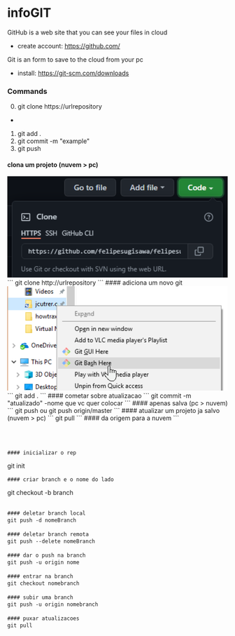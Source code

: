 # infoGIT

GitHub is a web site that you can see your files in cloud                                                                                                                       
- create account: https://github.com/                                                                                                                                           
 
Git is an form to save to the cloud from your pc                                                                                                                                 
- install: https://git-scm.com/downloads
                                                                                                                                                                                 
### Commands
0. git clone https://urlrepository
-
1. git add .
2. git commit -m "example"
3. git push

#### clona um projeto (nuvem > pc)
  <img src="./img/gitclone.png" width="550" title="hover text">
```
git clone http://urlrepository
```
#### adiciona um novo git
  <img src="./img/gitBash.png" width="550" title="hover text">
```
git add .
```
#### cometar sobre atualizacao
```
git commit -m "atualizado" -nome que vc quer colocar
```
#### apenas salva (pc > nuvem)
```
git push 
ou
git push origin/master
```
#### atualizar um projeto ja salvo (nuvem > pc)
```
git pull
```
#### da origem para a nuvem
```
      
```



#### inicializar o rep
```
git init
```
#### criar branch e o nome do lado
```
git checkout -b branch        
```

#### deletar branch local
git push -d nomeBranch

#### deletar branch remota
git push --delete nomeBranch

#### dar o push na branch
git push -u origin nome

#### entrar na branch 
git checkout nomebranch

#### subir uma branch
git push -u origin nomebranch

#### puxar atualizacoes
git pull

